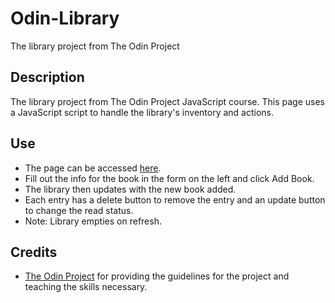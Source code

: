 # Odin-Library
The library project from The Odin Project

## Description
The library project from The Odin Project JavaScript course. This page uses a JavaScript script to handle the library's inventory and actions.

## Use
* The page can be accessed [here](https://dalexfunk.github.io/Odin-Library).
* Fill out the info for the book in the form on the left and click Add Book.
* The library then updates with the new book added.
* Each entry has a delete button to remove the entry and an update button to change the read status.
* Note: Library empties on refresh.

## Credits
* [The Odin Project](https://www.theodinproject.com) for providing the guidelines for the project and teaching the skills necessary.
